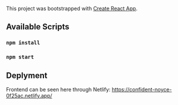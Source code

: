 This project was bootstrapped with [Create React App](https://github.com/facebook/create-react-app).

## Available Scripts

### `npm install`

### `npm start`

## Deplyment

Frontend can be seen here through Netlify: https://confident-noyce-0f25ac.netlify.app/
